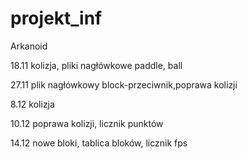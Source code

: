 # projekt_inf
 
Arkanoid


18.11 kolizja, pliki nagłówkowe paddle, ball

27.11 plik nagłówkowy block-przeciwnik,poprawa kolizji

8.12 kolizja

10.12 poprawa kolizji, licznik punktów

14.12 nowe bloki, tablica bloków, licznik fps
